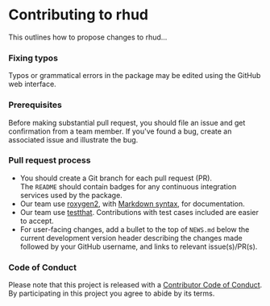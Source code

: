 <!---
Derived from the CONTRIBUTING.md file for dplyr https://github.com/tidyverse/dplyr/blob/main/.github/CONTRIBUTING.md
-->

# Contributing to rhud

This outlines how to propose changes to rhud...

### Fixing typos

Typos or grammatical errors in the package may be edited using
the GitHub web interface.

### Prerequisites

Before making substantial pull request, you should file an issue and
get confirmation from a team member. If you've found a
bug, create an associated issue and illustrate the bug.

### Pull request process

*  You should create a Git branch for each pull request (PR).  
The `README` should contain badges for any continuous integration services used
by the package.  
*  Our team use [roxygen2](https://cran.r-project.org/package=roxygen2), with
[Markdown syntax](https://cran.r-project.org/web/packages/roxygen2/vignettes/rd-formatting.html), for documentation.  
*  Our team use [testthat](https://cran.r-project.org/package=testthat). Contributions
with test cases included are easier to accept.  
*  For user-facing changes, add a bullet to the top of `NEWS.md` below the current
development version header describing the changes made followed by your GitHub
username, and links to relevant issue(s)/PR(s).

### Code of Conduct

Please note that this project is released with a [Contributor Code of
Conduct](). By participating in this project you agree to
abide by its terms.
